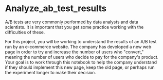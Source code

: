 # Analyze_ab_test_results


A/B tests are very commonly performed by data analysts and data scientists. It is important that you get some practice working with the difficulties of these.

For this project, you will be working to understand the results of an A/B test run by an e-commerce website.
The company has developed a new web page in order to try and increase the number of users who "convert," meaning the number of users who decide to pay for the company's product.
Your goal is to work through this notebook to help the company understand if they should implement this new page, keep the old page, or perhaps run the experiment longer to make their decision.
